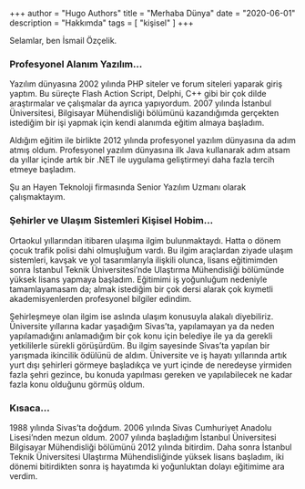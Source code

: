 +++
author = "Hugo Authors"
title = "Merhaba Dünya"
date = "2020-06-01"
description = "Hakkımda"
tags = [
    "kişisel"
]
+++

Selamlar, ben İsmail Özçelik.

### Profesyonel Alanım Yazılım…
Yazılım dünyasına 2002 yılında PHP siteler ve forum siteleri yaparak giriş yaptım. Bu süreçte Flash Action Script, Delphi, C++ gibi bir çok dilde araştırmalar ve çalışmalar da ayrıca yapıyordum. 2007 yılında İstanbul Üniversitesi, Bilgisayar Mühendisliği bölümünü kazandığımda gerçekten istediğim bir işi yapmak için kendi alanımda eğitim almaya başladım.

Aldığım eğitim ile birlikte 2012 yılında profesyonel yazılım dünyasına da adım atmış oldum. Profesyonel yazılım dünyasına ilk Java kullanarak adım atsam da yıllar içinde artık bir .NET ile uygulama geliştirmeyi daha fazla tercih etmeye başladım.

Şu an Hayen Teknoloji firmasında Senior Yazılım Uzmanı olarak çalışmaktayım.

### Şehirler ve Ulaşım Sistemleri Kişisel Hobim…
Ortaokul yıllarından itibaren ulaşıma ilgim bulunmaktaydı. Hatta o dönem çocuk trafik polisi dahi olmuşluğum vardı. Bu ilgim araçlardan ziyade ulaşım sistemleri, kavşak ve yol tasarımlarıyla ilişkili olunca, lisans eğitimimden sonra İstanbul Teknik Üniversitesi’nde Ulaştırma Mühendisliği bölümünde yüksek lisans yapmaya başladım. Eğitimimi iş yoğunluğum nedeniyle tamamlayamasam da; almak istediğim bir çok dersi alarak çok kıymetli akademisyenlerden profesyonel bilgiler edindim.

Şehirleşmeye olan ilgim ise aslında ulaşım konusuyla alakalı diyebiliriz. Üniversite yıllarına kadar yaşadığım Sivas’ta, yapılamayan ya da neden yapılamadığını anlamadığım bir çok konu için belediye ile ya da gerekli yetkililerle sürekli görüşürdüm. Bu ilgim sayesinde Sivas’ta yapılan bir yarışmada ikincilik ödülünü de aldım. Üniversite ve iş hayatı yıllarında artık yurt dışı şehirleri görmeye başladıkça ve yurt içinde de neredeyse yirmiden fazla şehri gezince, bu konuda yapılması gereken ve yapılabilecek ne kadar fazla konu olduğunu görmüş oldum.

### Kısaca…
1988 yılında Sivas’ta doğdum. 2006 yılında Sivas Cumhuriyet Anadolu Lisesi’nden mezun oldum. 2007 yılında başladığım İstanbul Üniversitesi Bilgisayar Mühendisliği bölümünü 2012 yılında bitirdim. Daha sonra İstanbul Teknik Üniversitesi Ulaştırma Mühendisliğinde yüksek lisans başladım, iki dönemi bitirdikten sonra iş hayatımda ki yoğunluktan dolayı eğitimime ara verdim.